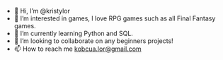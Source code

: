 - 👋 Hi, I’m @kristylor
- 👀 I’m interested in games, I love RPG games such as all Final Fantasy games.
- 🌱 I’m currently learning Python and SQL.
- 💞️ I’m looking to collaborate on any beginners projects!
- 📫 How to reach me kobcua.lor@gmail.com

<!---
kristylor/kristylor is a ✨ special ✨ repository because its `README.md` (this file) appears on your GitHub profile.
You can click the Preview link to take a look at your changes.
--->
